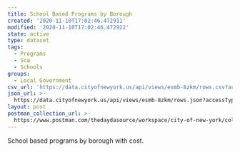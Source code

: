 ```yaml
---
title: School Based Programs by Borough
created: '2020-11-10T17:02:46.472911'
modified: '2020-11-10T17:02:46.472922'
state: active
type: dataset
tags:
  - Programs
  - Sca
  - Schools
groups:
  - Local Government
csv_url: 'https://data.cityofnewyork.us/api/views/esmb-8zkm/rows.csv?accessType=DOWNLOAD'
json_url: >-
  https://data.cityofnewyork.us/api/views/esmb-8zkm/rows.json?accessType=DOWNLOAD
layout: post
postman_collection_url: >-
  https://www.postman.com/thedaydasource/workspace/city-of-new-york/collection/15909983-da6f228e-fe8c-4494-b9c7-65daf7b13eaf
---
```

School based programs by borough with cost.
